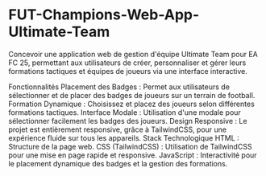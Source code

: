 # FUT-Champions-Web-App-Ultimate-Team
Concevoir une application web de gestion d'équipe Ultimate Team pour EA FC 25, permettant aux utilisateurs de créer, personnaliser et gérer leurs formations tactiques et équipes de joueurs via une interface interactive.

Fonctionnalités
Placement des Badges : Permet aux utilisateurs de sélectionner et de placer des badges de joueurs sur un terrain de football.
Formation Dynamique : Choisissez et placez des joueurs selon différentes formations tactiques.
Interface Modale : Utilisation d'une modale pour sélectionner facilement les badges des joueurs.
Design Responsive : Le projet est entièrement responsive, grâce à TailwindCSS, pour une expérience fluide sur tous les appareils.
Stack Technologique
HTML : Structure de la page web.
CSS (TailwindCSS) : Utilisation de TailwindCSS pour une mise en page rapide et responsive.
JavaScript : Interactivité pour le placement dynamique des badges et la gestion des formations.
